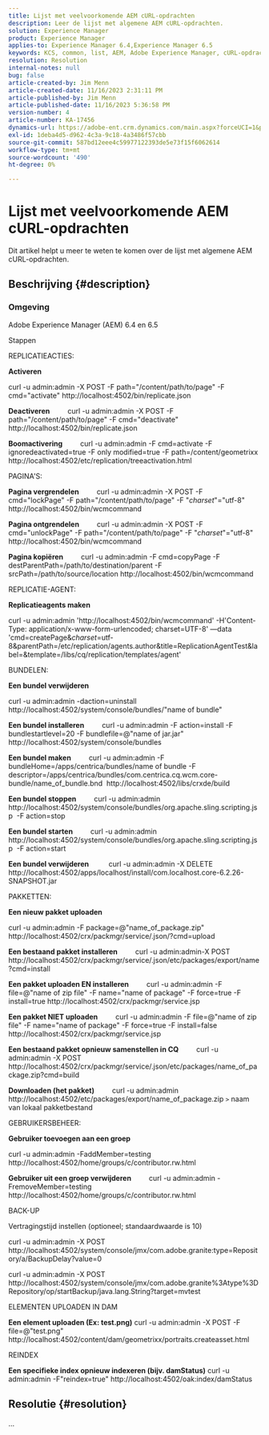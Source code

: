 ```yaml
---
title: Lijst met veelvoorkomende AEM cURL-opdrachten
description: Leer de lijst met algemene AEM cURL-opdrachten.
solution: Experience Manager
product: Experience Manager
applies-to: Experience Manager 6.4,Experience Manager 6.5
keywords: KCS, common, list, AEM, Adobe Experience Manager, cURL-opdrachten, FAQ, 6.4, 6.5
resolution: Resolution
internal-notes: null
bug: false
article-created-by: Jim Menn
article-created-date: 11/16/2023 2:31:11 PM
article-published-by: Jim Menn
article-published-date: 11/16/2023 5:36:58 PM
version-number: 4
article-number: KA-17456
dynamics-url: https://adobe-ent.crm.dynamics.com/main.aspx?forceUCI=1&pagetype=entityrecord&etn=knowledgearticle&id=588ebac7-8c84-ee11-8179-6045bd006268
exl-id: 1deba4d5-d962-4c3a-9c18-4a3486f57cbb
source-git-commit: 587bd12eee4c59977122393de5e73f15f6062614
workflow-type: tm+mt
source-wordcount: '490'
ht-degree: 0%

---
```


# Lijst met veelvoorkomende AEM cURL-opdrachten


Dit artikel helpt u meer te weten te komen over de lijst met algemene AEM cURL-opdrachten.

## Beschrijving {#description}


### <b>Omgeving</b>

Adobe Experience Manager (AEM) 6.4 en 6.5

Stappen

REPLICATIEACTIES:

<b>Activeren</b>

curl -u admin:admin -X POST -F path=&quot;/content/path/to/page&quot; -F cmd=&quot;activate&quot; http://localhost:4502/bin/replicate.json

<b>Deactiveren</b>
        curl -u admin:admin -X POST -F path=&quot;/content/path/to/page&quot; -F cmd=&quot;deactivate&quot; http://localhost:4502/bin/replicate.json

<b>Boomactivering</b>
        curl -u admin:admin -F cmd=activate -F ignoredeactivated=true -F only modified=true -F path=/content/geometrixx http://localhost:4502/etc/replication/treeactivation.html

PAGINA&#39;S:

<b>Pagina vergrendelen</b>
        curl -u admin:admin -X POST -F cmd=&quot;lockPage&quot; -F path=&quot;/content/path/to/page&quot; -F &quot;_charset_&quot;=&quot;utf-8&quot; http://localhost:4502/bin/wcmcommand

<b>Pagina ontgrendelen</b>
        curl -u admin:admin -X POST -F cmd=&quot;unlockPage&quot; -F path=&quot;/content/path/to/page&quot; -F &quot;_charset_&quot;=&quot;utf-8&quot; http://localhost:4502/bin/wcmcommand

<b>Pagina kopiëren</b>
        curl -u admin:admin -F cmd=copyPage -F destParentPath=/path/to/destination/parent -F srcPath=/path/to/source/location http://localhost:4502/bin/wcmcommand

REPLICATIE-AGENT:

<b>Replicatieagents maken</b>

curl -u admin:admin &#39;http://localhost:4502/bin/wcmcommand&#39; -H&#39;Content-Type: application/x-www-form-urlencoded; charset=UTF-8&#39; —data &#39;cmd=createPage&amp;_charset_=utf-8&amp;parentPath=/etc/replication/agents.author&amp;title=ReplicationAgentTest&amp;label=&amp;template=/libs/cq/replication/templates/agent&#39;

BUNDELEN:

<b>Een bundel verwijderen</b>

curl -u admin:admin -daction=uninstall http://localhost:4502/system/console/bundles/&quot;name of bundle&quot;

<b>Een bundel installeren</b>
        curl -u admin:admin -F action=install -F bundlestartlevel=20 -F bundlefile=@&quot;name of jar.jar&quot; http://localhost:4502/system/console/bundles

<b>Een bundel maken</b>
        curl -u admin:admin -F bundleHome=/apps/centrica/bundles/name of bundle -F descriptor=/apps/centrica/bundles/com.centrica.cq.wcm.core-bundle/name_of_bundle.bnd  http://localhost:4502/libs/crxde/build

<b>Een bundel stoppen</b>
        curl -u admin:admin http://localhost:4502/system/console/bundles/org.apache.sling.scripting.jsp  -F action=stop

<b>Een bundel starten</b>
        curl -u admin:admin http://localhost:4502/system/console/bundles/org.apache.sling.scripting.jsp  -F action=start

<b>Een bundel verwijderen</b>
         curl -u admin:admin -X DELETE http://localhost:4502/apps/localhost/install/com.localhost.core-6.2.26-SNAPSHOT.jar

PAKKETTEN:

<b>Een nieuw pakket uploaden</b>

curl -u admin:admin -F package=@&quot;name_of_package.zip&quot; http://localhost:4502/crx/packmgr/service/.json/?cmd=upload

<b>Een bestaand pakket installeren</b>
        curl -u admin:admin-X POST http://localhost:4502/crx/packmgr/service/.json/etc/packages/export/name?cmd=install

<b>Een pakket uploaden EN installeren</b>
        curl -u admin:admin -F file=@&quot;name of zip file&quot; -F name=&quot;name of package&quot; -F force=true -F install=true http://localhost:4502/crx/packmgr/service.jsp

<b>Een pakket NIET uploaden</b>
        curl -u admin:admin -F file=@&quot;name of zip file&quot; -F name=&quot;name of package&quot; -F force=true -F install=false http://localhost:4502/crx/packmgr/service.jsp

<b>Een bestaand pakket opnieuw samenstellen in CQ</b>
        curl -u admin:admin -X POST http://localhost:4502/crx/packmgr/service/.json/etc/packages/name_of_package.zip?cmd=build

<b>Downloaden (het pakket)</b>
        curl -u admin:admin http://localhost:4502/etc/packages/export/name_of_package.zip `>`  naam van lokaal pakketbestand

GEBRUIKERSBEHEER:

<b>Gebruiker toevoegen aan een groep</b>

curl -u admin:admin -FaddMember=testing http://localhost:4502/home/groups/c/contributor.rw.html

<b>Gebruiker uit een groep verwijderen</b>
        curl -u admin:admin -FremoveMember=testing http://localhost:4502/home/groups/c/contributor.rw.html

BACK-UP

Vertragingstijd instellen (optioneel; standaardwaarde is 10)

curl -u admin:admin -X POST http://localhost:4502/system/console/jmx/com.adobe.granite:type=Repository/a/BackupDelay?value=0

curl -u admin:admin -X POST http://localhost:4502/system/console/jmx/com.adobe.granite%3Atype%3DRepository/op/startBackup/java.lang.String?target=mvtest

ELEMENTEN UPLOADEN IN DAM

<b>Een element uploaden (Ex: test.png)</b>
curl -u admin:admin -X POST -F file=@&quot;test.png&quot; http://localhost:4502/content/dam/geometrixx/portraits.createasset.html

REINDEX

<b>Een specifieke index opnieuw indexeren (bijv. damStatus)</b>
curl -u admin:admin -F&quot;reindex=true&quot; http://localhost:4502/oak:index/damStatus


## Resolutie {#resolution}


...
